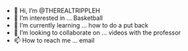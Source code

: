 - 👋 Hi, I’m @THEREALTRIPPLEH
- 👀 I’m interested in ... Basketball
- 🌱 I’m currently learning ... how to do a put back
- 💞️ I’m looking to collaborate on ... videos with the professor
- 📫 How to reach me ... email

<!---
THEREALTRIPPLEH/THEREALTRIPPLEH is a ✨ special ✨ repository because its `README.md` (this file) appears on your GitHub profile.
You can click the Preview link to take a look at your changes.
--->
